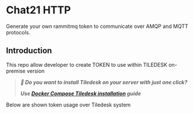 # Chat21 HTTP

Generate your own rammitmq token to communicate over AMQP and MQTT protocols.

## Introduction

This repo allow developer to create TOKEN to use within TILEDESK on-premise version

> ***🚀 Do you want to install Tiledesk on your server with just one click?***
> 
> ***Use [Docker Compose Tiledesk installation](https://github.com/Tiledesk/tiledesk-deployment/blob/master/docker-compose/README.md) guide***

Below are shown token usage over Tiledesk system